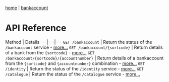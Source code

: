 [home](/home) | [bankaccount](/docs/api/v2/bankaccount)

# API Reference

Method | Details
---|---|---
`GET /bankaccount` | Return the status of the `/bankaccount` service - [more...](/docs/api/v2/bankaccount/sortcode) 
`GET /bankaccount/{sortcode}` | Return details of a bank from the `{sortcode}` - [more...](/docs/api/v2/bankaccount/sortcode) 
`GET /bankaccount/{sortcode}/{accountnumber}` | Return details of a bankaccount from the `{sortcode}` and `{accountnumber}` combination - [more...](/docs/api/v2/bankaccount/sortcode/accountnumber) 
`GET /identity` | Return the status of the `/identity` service - [more...](/docs/api/v2/identity) 
`GET /catalogue` | Return the status of the `/catalogue` service - [more...](/docs/api/v2/catalogue) 

